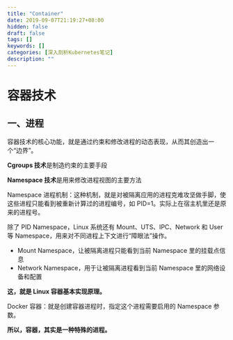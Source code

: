 ```yaml
---
title: "Container"
date: 2019-09-07T21:19:27+08:00
hidden: false
draft: false
tags: []
keywords: []
categories: [深入剖析Kubernetes笔记]
description: ""
---
```


# 容器技术

## 一、进程

容器技术的核心功能，就是通过约束和修改进程的动态表现，从而其创造出一个“边界”。

**Cgroups 技术**是制造约束的主要手段

**Namespace 技术**是用来修改进程视图的主要方法

Namespace 进程机制：这种机制，就是对被隔离应用的进程克难攻坚做手脚，使这些进程只能看到被重新计算过的进程编号，如 PID=1。实际上在宿主机里还是原来的进程号。

除了 PID Namespace，Linux 系统还有 Mount、UTS、IPC、Network 和 User 等 Namespace，用来对不同进程上下文进行“障眼法”操作。

- Mount Namespace，让被隔离进程只能看到当前 Namespace 里的挂载点信息
- Network Namespace，用于让被隔离进程看到当前 Namespace 里的网络设备和配置

**这，就是 Linux 容器基本实现原理。**

Docker 容器：就是创建容器进程时，指定这个进程需要启用的 Namespace 参数。

**所以，容器，其实是一种特殊的进程。**


